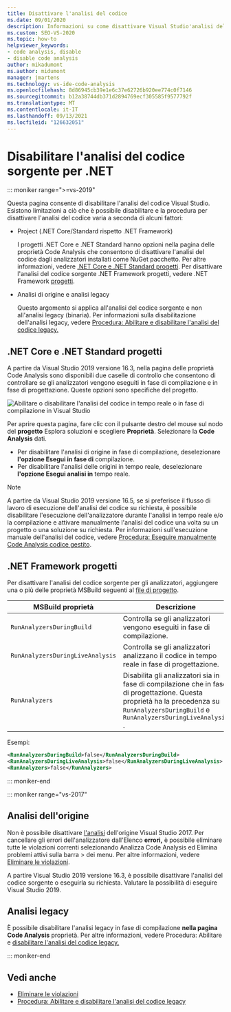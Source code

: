 ```yaml
---
title: Disattivare l'analisi del codice
ms.date: 09/01/2020
description: Informazioni su come disattivare Visual Studio'analisi del codice sorgente in progetti .NET Core, .NET Standard e .NET Framework codice sorgente.
ms.custom: SEO-VS-2020
ms.topic: how-to
helpviewer_keywords:
- code analysis, disable
- disable code analysis
author: mikadumont
ms.author: midumont
manager: jmartens
ms.technology: vs-ide-code-analysis
ms.openlocfilehash: 8d86945cb39e1e6c37e62726b920ee774c0f7146
ms.sourcegitcommit: b12a38744db371d2894769ecf305585f9577792f
ms.translationtype: MT
ms.contentlocale: it-IT
ms.lasthandoff: 09/13/2021
ms.locfileid: "126632051"
---
```

# <a name="disable-source-code-analysis-for-net"></a>Disabilitare l'analisi del codice sorgente per .NET

::: moniker range=">=vs-2019"

Questa pagina consente di disabilitare l'analisi del codice Visual Studio. Esistono limitazioni a ciò che è possibile disabilitare e la procedura per disattivare l'analisi del codice varia a seconda di alcuni fattori:

- Project (.NET Core/Standard rispetto .NET Framework)

  I progetti .NET Core e .NET Standard hanno opzioni nella pagina delle proprietà Code Analysis che consentono di disattivare l'analisi del codice dagli analizzatori installati come NuGet pacchetto. Per altre informazioni, vedere [.NET Core e .NET Standard progetti](#net-core-and-net-standard-projects). Per disattivare l'analisi del codice sorgente .NET Framework progetti, vedere .NET Framework [progetti](#net-framework-projects).

- Analisi di origine e analisi legacy

  Questo argomento si applica all'analisi del codice sorgente e non all'analisi legacy (binaria). Per informazioni sulla disabilitazione dell'analisi legacy, vedere [Procedura: Abilitare e disabilitare l'analisi del codice legacy.](how-to-enable-and-disable-automatic-code-analysis-for-managed-code.md)

## <a name="net-core-and-net-standard-projects"></a>.NET Core e .NET Standard progetti

A partire da Visual Studio 2019 versione 16.3, nella pagina delle proprietà Code Analysis sono disponibili due caselle di controllo che consentono di controllare se gli analizzatori vengono eseguiti in fase di compilazione e in fase di progettazione. Queste opzioni sono specifiche del progetto.

![Abilitare o disabilitare l'analisi del codice in tempo reale o in fase di compilazione in Visual Studio](media/run-on-build-run-live-analysis.png)

Per aprire questa pagina, fare clic con il pulsante destro del mouse sul nodo del **progetto** Esplora soluzioni e scegliere **Proprietà**. Selezionare la **Code Analysis** dati.

- Per disabilitare l'analisi di origine in fase di compilazione, deselezionare **l'opzione Esegui in fase di** compilazione.
- Per disabilitare l'analisi delle origini in tempo reale, deselezionare **l'opzione Esegui analisi in** tempo reale.

> [!NOTE]
> A partire da Visual Studio 2019 versione 16.5, se si preferisce il flusso di lavoro di esecuzione dell'analisi del codice su richiesta, è possibile disabilitare l'esecuzione dell'analizzatore durante l'analisi in tempo reale e/o la compilazione e attivare manualmente l'analisi del codice una volta su un progetto o una soluzione su richiesta. Per informazioni sull'esecuzione manuale dell'analisi del codice, vedere [Procedura: Eseguire manualmente Code Analysis codice gestito](how-to-run-code-analysis-manually-for-managed-code.md).

## <a name="net-framework-projects"></a>.NET Framework progetti

Per disattivare l'analisi del codice sorgente per gli analizzatori, aggiungere una o più delle proprietà MSBuild seguenti al [file di progetto](../ide/solutions-and-projects-in-visual-studio.md#project-file).

| MSBuild proprietà | Descrizione | Predefinito |
| - | - | - |
| `RunAnalyzersDuringBuild` | Controlla se gli analizzatori vengono eseguiti in fase di compilazione. | `true` |
| `RunAnalyzersDuringLiveAnalysis` | Controlla se gli analizzatori analizzano il codice in tempo reale in fase di progettazione. | `true` |
| `RunAnalyzers` | Disabilita gli analizzatori sia in fase di compilazione che in fase di progettazione. Questa proprietà ha la precedenza su `RunAnalyzersDuringBuild` e `RunAnalyzersDuringLiveAnalysis` . | `true` |

Esempi:

```xml
<RunAnalyzersDuringBuild>false</RunAnalyzersDuringBuild>
<RunAnalyzersDuringLiveAnalysis>false</RunAnalyzersDuringLiveAnalysis>
<RunAnalyzers>false</RunAnalyzers>
```

::: moniker-end

::: moniker range="vs-2017"

## <a name="source-analysis"></a>Analisi dell'origine

Non è possibile disattivare [l'analisi](roslyn-analyzers-overview.md) dell'origine Visual Studio 2017. Per cancellare gli errori dell'analizzatore dall'Elenco **errori,** è possibile eliminare tutte le violazioni correnti selezionando Analizza Code Analysis ed Elimina problemi attivi sulla barra  >   dei menu. Per altre informazioni, vedere [Eliminare le violazioni](use-roslyn-analyzers.md#suppress-violations).

A partire Visual Studio 2019 versione 16.3, è possibile disattivare l'analisi del codice sorgente o eseguirla su richiesta. Valutare la possibilità di eseguire Visual Studio 2019.

## <a name="legacy-analysis"></a>Analisi legacy

È possibile disabilitare l'analisi legacy in fase di compilazione **nella pagina Code Analysis** proprietà. Per altre informazioni, vedere Procedura: Abilitare e [disabilitare l'analisi del codice legacy.](how-to-enable-and-disable-automatic-code-analysis-for-managed-code.md)

::: moniker-end

## <a name="see-also"></a>Vedi anche

- [Eliminare le violazioni](use-roslyn-analyzers.md#suppress-violations)
- [Procedura: Abilitare e disabilitare l'analisi del codice legacy](how-to-enable-and-disable-automatic-code-analysis-for-managed-code.md)
